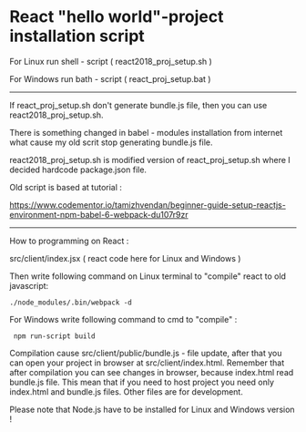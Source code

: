# React "hello world"-project installation script


For Linux run shell - script ( react2018_proj_setup.sh )

For Windows run bath - script ( react_proj_setup.bat ) 



------------------------------------------------------------------------------------------------------------------------

If react_proj_setup.sh don't generate bundle.js file, then you can use react2018_proj_setup.sh.

There is something changed in babel - modules installation from internet what cause my old scrit stop generating bundle.js file.

 react2018_proj_setup.sh is modified version of react_proj_setup.sh where I decided hardcode package.json file.

 Old script is based at tutorial :

https://www.codementor.io/tamizhvendan/beginner-guide-setup-reactjs-environment-npm-babel-6-webpack-du107r9zr

------------------------------------------------------------------------------------------------------------------------

How to programming on React :

src/client/index.jsx  ( react code here for Linux and Windows )

Then write following command on Linux terminal to "compile" react to old javascript:

 ``` ./node_modules/.bin/webpack -d  ```

For Windows write following command to cmd to "compile" :

```  npm run-script build  ```

Compilation cause src/client/public/bundle.js - file update, after that you can open your project in browser at src/client/index.html.
Remember that after compilation you can see changes in browser, because index.html read bundle.js file. This mean that if you need
to host project you need only index.html and bundle.js files. Other files are for development.


Please note that Node.js have to be installed for Linux and Windows version !




